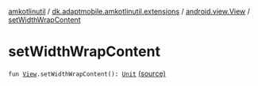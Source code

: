 [amkotlinutil](../../index.md) / [dk.adaptmobile.amkotlinutil.extensions](../index.md) / [android.view.View](index.md) / [setWidthWrapContent](./set-width-wrap-content.md)

# setWidthWrapContent

`fun `[`View`](https://developer.android.com/reference/android/view/View.html)`.setWidthWrapContent(): `[`Unit`](https://kotlinlang.org/api/latest/jvm/stdlib/kotlin/-unit/index.html) [(source)](https://github.com/adaptmobile-organization/amkotlinutil/tree/master/amkotlinutil/src/main/java/dk/adaptmobile/amkotlinutil/extensions/ViewExtensions.kt#L252)